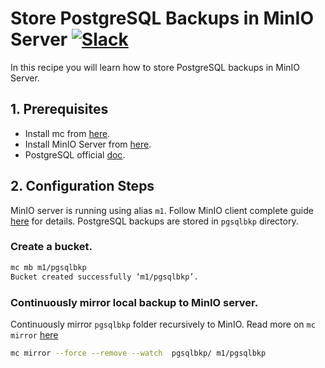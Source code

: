 # Store PostgreSQL Backups in MinIO Server [![Slack](https://slack.minio.io/slack?type=svg)](https://slack.minio.io)

In this recipe you will learn how to store PostgreSQL backups in MinIO Server.

## 1. Prerequisites

* Install mc from [here](https://docs.minio.io/docs/minio-client-quickstart-guide).
* Install MinIO Server from [here](https://docs.minio.io/docs/minio-quickstart-guide).
* PostgreSQL official [doc](https://www.postgresql.org/docs/).

## 2. Configuration Steps

MinIO server is running using alias ``m1``. Follow MinIO client complete guide [here](https://docs.minio.io/docs/minio-client-complete-guide) for details. PostgreSQL  backups are stored in ``pgsqlbkp`` directory.

### Create a bucket.

```sh
mc mb m1/pgsqlbkp
Bucket created successfully ‘m1/pgsqlbkp’.
```

### Continuously mirror local backup to MinIO server.

Continuously mirror ``pgsqlbkp`` folder recursively to MinIO. Read more on ``mc mirror`` [here](https://docs.minio.io/docs/minio-client-complete-guide#mirror)

```sh
mc mirror --force --remove --watch  pgsqlbkp/ m1/pgsqlbkp
```

